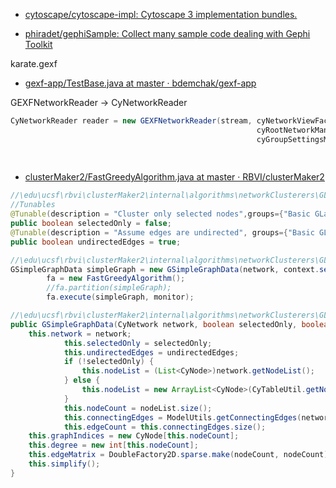 


* [cytoscape/cytoscape-impl: Cytoscape 3 implementation bundles. ](https://github.com/cytoscape/cytoscape-impl)

* [phiradet/gephiSample: Collect many sample code dealing with Gephi Toolkit ](https://github.com/phiradet/gephiSample)

karate.gexf

* [gexf-app/TestBase.java at master · bdemchak/gexf-app ](https://github.com/bdemchak/gexf-app/blob/master/src/test/java/edu/umuc/swen670/gexf/internal/io/TestBase.java)

GEXFNetworkReader -> CyNetworkReader

```java
CyNetworkReader reader = new GEXFNetworkReader(stream, cyNetworkViewFactory, cyNetworkFactory, cyNetworkManager, 
													   cyRootNetworkManager, cyEventHelper, cyGroupFactory, cyGroupManager, 
													   cyGroupSettingsManager, passthroughMapper, visualMappingManager);
		
		
```

* [clusterMaker2/FastGreedyAlgorithm.java at master · RBVI/clusterMaker2 ](https://github.com/RBVI/clusterMaker2/blob/master/src/main/java/edu/ucsf/rbvi/clusterMaker2/internal/algorithms/networkClusterers/GLay/FastGreedyAlgorithm.java)





```java
//\edu\ucsf\rbvi\clusterMaker2\internal\algorithms\networkClusterers\GLay\GLayContext.java
//Tunables
@Tunable(description = "Cluster only selected nodes",groups={"Basic GLay Tuning"},gravity=1.0)
public boolean selectedOnly = false;
@Tunable(description = "Assume edges are undirected", groups={"Basic GLay Tuning"},gravity=2.0)
public boolean undirectedEdges = true;

//\edu\ucsf\rbvi\clusterMaker2\internal\algorithms\networkClusterers\GLay\GLayCluster.java
GSimpleGraphData simpleGraph = new GSimpleGraphData(network, context.selectedOnly, context.undirectedEdges);
		fa = new FastGreedyAlgorithm();
		//fa.partition(simpleGraph);
		fa.execute(simpleGraph, monitor);

//\edu\ucsf\rbvi\clusterMaker2\internal\algorithms\networkClusterers\GLay\GSimpleGraphData.java
public GSimpleGraphData(CyNetwork network, boolean selectedOnly, boolean undirectedEdges){
    this.network = network;
			this.selectedOnly = selectedOnly;
			this.undirectedEdges = undirectedEdges;
			if (!selectedOnly) {
				this.nodeList = (List<CyNode>)network.getNodeList();
			} else {
				this.nodeList = new ArrayList<CyNode>(CyTableUtil.getNodesInState(network, CyNetwork.SELECTED, true));
			}
			this.nodeCount = nodeList.size();
			this.connectingEdges = ModelUtils.getConnectingEdges(network, nodeList);
			this.edgeCount = this.connectingEdges.size();
    this.graphIndices = new CyNode[this.nodeCount];
    this.degree = new int[this.nodeCount];
    this.edgeMatrix = DoubleFactory2D.sparse.make(nodeCount, nodeCount);
    this.simplify();
}
```